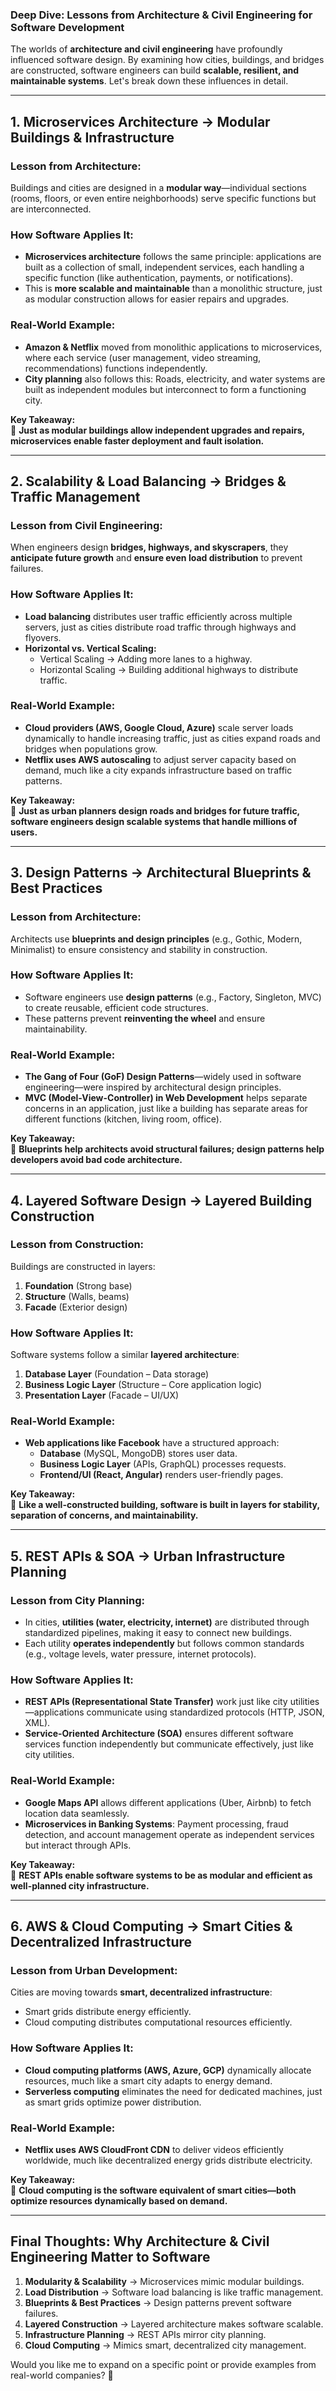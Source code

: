 ### **Deep Dive: Lessons from Architecture & Civil Engineering for Software Development**  

The worlds of **architecture and civil engineering** have profoundly influenced software design. By examining how cities, buildings, and bridges are constructed, software engineers can build **scalable, resilient, and maintainable systems**. Let's break down these influences in detail.  

---

## **1. Microservices Architecture → Modular Buildings & Infrastructure**  
### **Lesson from Architecture:**  
Buildings and cities are designed in a **modular way**—individual sections (rooms, floors, or even entire neighborhoods) serve specific functions but are interconnected.  

### **How Software Applies It:**  
- **Microservices architecture** follows the same principle: applications are built as a collection of small, independent services, each handling a specific function (like authentication, payments, or notifications).  
- This is **more scalable and maintainable** than a monolithic structure, just as modular construction allows for easier repairs and upgrades.  

### **Real-World Example:**  
- **Amazon & Netflix** moved from monolithic applications to microservices, where each service (user management, video streaming, recommendations) functions independently.  
- **City planning** also follows this: Roads, electricity, and water systems are built as independent modules but interconnect to form a functioning city.  

**Key Takeaway:**  
🔹 **Just as modular buildings allow independent upgrades and repairs, microservices enable faster deployment and fault isolation.**  

---

## **2. Scalability & Load Balancing → Bridges & Traffic Management**  
### **Lesson from Civil Engineering:**  
When engineers design **bridges, highways, and skyscrapers**, they **anticipate future growth** and **ensure even load distribution** to prevent failures.  

### **How Software Applies It:**  
- **Load balancing** distributes user traffic efficiently across multiple servers, just as cities distribute road traffic through highways and flyovers.  
- **Horizontal vs. Vertical Scaling:**  
  - Vertical Scaling → Adding more lanes to a highway.  
  - Horizontal Scaling → Building additional highways to distribute traffic.  

### **Real-World Example:**  
- **Cloud providers (AWS, Google Cloud, Azure)** scale server loads dynamically to handle increasing traffic, just as cities expand roads and bridges when populations grow.  
- **Netflix uses AWS autoscaling** to adjust server capacity based on demand, much like a city expands infrastructure based on traffic patterns.  

**Key Takeaway:**  
🔹 **Just as urban planners design roads and bridges for future traffic, software engineers design scalable systems that handle millions of users.**  

---

## **3. Design Patterns → Architectural Blueprints & Best Practices**  
### **Lesson from Architecture:**  
Architects use **blueprints and design principles** (e.g., Gothic, Modern, Minimalist) to ensure consistency and stability in construction.  

### **How Software Applies It:**  
- Software engineers use **design patterns** (e.g., Factory, Singleton, MVC) to create reusable, efficient code structures.  
- These patterns prevent **reinventing the wheel** and ensure maintainability.  

### **Real-World Example:**  
- **The Gang of Four (GoF) Design Patterns**—widely used in software engineering—were inspired by architectural design principles.  
- **MVC (Model-View-Controller) in Web Development** helps separate concerns in an application, just like a building has separate areas for different functions (kitchen, living room, office).  

**Key Takeaway:**  
🔹 **Blueprints help architects avoid structural failures; design patterns help developers avoid bad code architecture.**  

---

## **4. Layered Software Design → Layered Building Construction**  
### **Lesson from Construction:**  
Buildings are constructed in layers:  
1. **Foundation** (Strong base)  
2. **Structure** (Walls, beams)  
3. **Facade** (Exterior design)  

### **How Software Applies It:**  
Software systems follow a similar **layered architecture**:  
1. **Database Layer** (Foundation – Data storage)  
2. **Business Logic Layer** (Structure – Core application logic)  
3. **Presentation Layer** (Facade – UI/UX)  

### **Real-World Example:**  
- **Web applications like Facebook** have a structured approach:  
  - **Database** (MySQL, MongoDB) stores user data.  
  - **Business Logic Layer** (APIs, GraphQL) processes requests.  
  - **Frontend/UI (React, Angular)** renders user-friendly pages.  

**Key Takeaway:**  
🔹 **Like a well-constructed building, software is built in layers for stability, separation of concerns, and maintainability.**  

---

## **5. REST APIs & SOA → Urban Infrastructure Planning**  
### **Lesson from City Planning:**  
- In cities, **utilities (water, electricity, internet)** are distributed through standardized pipelines, making it easy to connect new buildings.  
- Each utility **operates independently** but follows common standards (e.g., voltage levels, water pressure, internet protocols).  

### **How Software Applies It:**  
- **REST APIs (Representational State Transfer)** work just like city utilities—applications communicate using standardized protocols (HTTP, JSON, XML).  
- **Service-Oriented Architecture (SOA)** ensures different software services function independently but communicate effectively, just like city utilities.  

### **Real-World Example:**  
- **Google Maps API** allows different applications (Uber, Airbnb) to fetch location data seamlessly.  
- **Microservices in Banking Systems**: Payment processing, fraud detection, and account management operate as independent services but interact through APIs.  

**Key Takeaway:**  
🔹 **REST APIs enable software systems to be as modular and efficient as well-planned city infrastructure.**  

---

## **6. AWS & Cloud Computing → Smart Cities & Decentralized Infrastructure**  
### **Lesson from Urban Development:**  
Cities are moving towards **smart, decentralized infrastructure**:  
- Smart grids distribute energy efficiently.  
- Cloud computing distributes computational resources efficiently.  

### **How Software Applies It:**  
- **Cloud computing platforms (AWS, Azure, GCP)** dynamically allocate resources, much like a smart city adapts to energy demand.  
- **Serverless computing** eliminates the need for dedicated machines, just as smart grids optimize power distribution.  

### **Real-World Example:**  
- **Netflix uses AWS CloudFront CDN** to deliver videos efficiently worldwide, much like decentralized energy grids distribute electricity.  

**Key Takeaway:**  
🔹 **Cloud computing is the software equivalent of smart cities—both optimize resources dynamically based on demand.**  

---

## **Final Thoughts: Why Architecture & Civil Engineering Matter to Software**  
1. **Modularity & Scalability** → Microservices mimic modular buildings.  
2. **Load Distribution** → Software load balancing is like traffic management.  
3. **Blueprints & Best Practices** → Design patterns prevent software failures.  
4. **Layered Construction** → Layered architecture makes software scalable.  
5. **Infrastructure Planning** → REST APIs mirror city planning.  
6. **Cloud Computing** → Mimics smart, decentralized city management.  

Would you like me to expand on a specific point or provide examples from real-world companies? 🚀